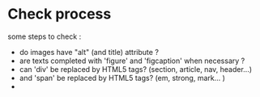 # Check process

some steps to check :
- do images have "alt" (and title) attribute ?
- are texts completed with 'figure' and 'figcaption' when necessary ?
- can 'div' be replaced by HTML5 tags? (section, article, nav, header...) 
- and 'span' be replaced by HTML5 tags? (em, strong, mark... )
- 
